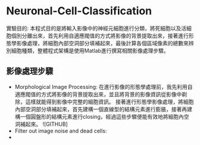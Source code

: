 # Neuronal-Cell-Classification
實驗目的: 本程式目的是將輸入影像中的神經元細胞進行分類，將死細胞以及活細胞個別分離出來，首先利用自適應閥值的方式將影像的背景提取出來，接著進行形態學影像處理，將細胞內部空洞部分填補起來，最後計算各個區域像素的總數來辨別細胞種類，整體程式架構是使用Matlab進行撰寫相關影像處理步驟。
## 影像處理步驟
* Morphological Image Processing:
在進行影像的形態學處理前，我先利用自適應閥值的方式將影像的背景提取出來，並且將背景的影像資訊從影像中剃除，這樣就能得到影像中完整的細胞資訊。
接著進行形態學影像處理，將細胞內部空洞部分填補起來，首先建構一個直線型的結構元素進行膨脹，接著再建構一個圓盤形的結構元素進行closing，經過這些步驟便能有效地將細胞內空洞補起來。
![GITHUB]
* Filter out image noise and dead cells:
* 
